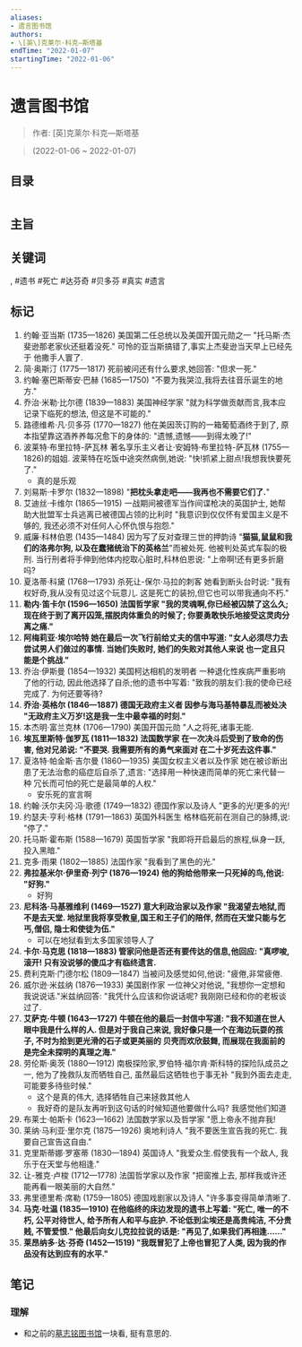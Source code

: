 ```yaml
---
aliases:
- 遗言图书馆
authors:
- \[英\]克莱尔·科克—斯塔基
endTime: "2022-01-07"
startingTime: "2022-01-06"
---
```


# 遗言图书馆

> 作者: \[英\]克莱尔·科克—斯塔基

> (2022-01-06 \~ 2022-01-07)


## 目录
```

```

## 主旨

## 关键词
, #遗书 #死亡 #达芬奇 #贝多芬 #真实 #遗言

## 标记
1. 约翰·亚当斯 (1735—1826) 美国第二任总统以及美国开国元勋之一 "托马斯·杰斐逊那老家伙还挺着没死." 可怜的亚当斯搞错了,事实上杰斐逊当天早上已经先于 他撒手人寰了.
2. 简·奥斯汀 (1775—1817) 死前被问还有什么要求,她回答: "但求一死."
3. 约翰·塞巴斯蒂安·巴赫 (1685—1750) "不要为我哭泣,我将去往音乐诞生的地方."
4. 乔治·米勒·比尔德 (1839—1883) 美国神经学家 "就为科学做贡献而言,我本应记录下临死的想法, 但这是不可能的."
5. 路德维希·凡·贝多芬 (1770—1827) 他在美因茨订购的一箱葡萄酒终于到了, 原本指望靠这酒养养每况愈下的身体的: "遗憾,遗憾——到得太晚了!"
6. 波莱特·布里拉特-萨瓦林 著名享乐主义者让·安姆特·布里拉特-萨瓦林 (1755—1826)的姐姐. 波莱特在吃饭中途突然病倒,她说: "快!抓紧上甜点!我想我快要死了."
    * 真的是乐观
7. 刘易斯·卡罗尔 (1832—1898) "**把枕头拿走吧——我再也不需要它们了.**"
8. 艾迪丝·卡维尔 (1865—1915) 一战期间被德军当作间谍枪决的英国护士, 她帮助大批盟军士兵逃离已被德国占领的比利时 "我意识到仅仅怀有爱国主义是不够的, 我还必须不对任何人心怀仇恨与抱怨."
9. 威廉·科林伯恩 (1435—1484) 因为写了反对查理三世的押韵诗 "**猫猫,鼠鼠和我们的洛弗尔狗, 以及在蠢猪统治下的英格兰**"而被处死. 他被判处英式车裂的极刑. 当行刑者将手伸到他体内挖取心脏时,科林伯恩说: "上帝啊!还有更多折磨吗?
10. 夏洛蒂·科黛 (1768—1793) 杀死让-保尔·马拉的刺客 她看到断头台时说: "我有权好奇,我从没有见过这个玩意儿. 这是死亡的装扮,但它也可以带我通向不朽."
11. **勒内·笛卡尔 (1596—1650) 法国哲学家 "我的灵魂啊,你已经被囚禁了这么久; 现在终于到了离开囚笼,摆脱肉体重负的时候了; 你要勇敢快乐地接受这灵肉分离之痛."**
12. **阿梅莉亚·埃尔哈特 她在最后一次飞行前给丈夫的信中写道: "女人必须尽力去尝试男人们做过的事情. 当她们失败时, 她们的失败对其他人来说 也一定且只能是个挑战."**
13. 乔治·伊斯曼 (1854—1932) 美国柯达相机的发明者 一种退化性疾病严重影响了他的行动, 因此他选择了自杀;他的遗书中写着: "致我的朋友们:我的使命已经完成了. 为何还要等待?
14. **乔治·英格尔 (1846—1887) 德国无政府主义者 因参与海马基特暴乱而被处决 "无政府主义万岁!这是我一生中最幸福的时刻."**
15. 本杰明·富兰克林 (1706—1790) 美国开国元勋 "人之将死,诸事无能.
16. **埃瓦里斯特·伽罗瓦 (1811—1832) 法国数学家 在一次决斗后受到了致命的伤害, 他对兄弟说: "不要哭. 我需要所有的勇气来面对 在二十岁死去这件事."**
17. 夏洛特·帕金斯·吉尔曼 (1860—1935) 美国女权主义者以及作家 她在被诊断出患了无法治愈的癌症后自杀了,遗言: "选择用一种快速而简单的死亡来代替一种 冗长而可怕的死亡是最简单的人权."
    * 安乐死的宣言啊
18. 约翰·沃尔夫冈·冯·歌德 (1749—1832) 德国作家以及诗人 "更多的光!更多的光!
19. 约瑟夫·亨利·格林 (1791—1863) 英国外科医生 格林临死前在测自己的脉搏,说: "停了."
20. 托马斯·霍布斯 (1588—1679) 英国哲学家 "我即将开启最后的旅程,纵身一跃,投入黑暗."
21. 克多·雨果 (1802—1885) 法国作家 "我看到了黑色的光."
22. **弗拉基米尔·伊里奇·列宁 (1876—1924) 他的狗给他带来一只死掉的鸟,他说: "好狗."**
    * 好狗
23. **尼科洛·马基雅维利 (1469—1527) 意大利政治家以及作家 "我渴望去地狱,而不是去天堂. 地狱里我将享受教皇,国王和王子们的陪伴, 然而在天堂只能与乞丐,僧侣, 隐士和使徒为伍."**
    * 可以在地狱看到太多国家领导人了
24. **卡尔·马克思 (1818—1883) 管家问他是否还有要传达的信息,他回应: "真啰唆,滚开! 只有没说够的傻瓜才有临终遗言.**
25. 费利克斯·门德尔松 (1809—1847) 当被问及感觉如何,他说: "疲倦,非常疲倦.
26. 威尔逊·米兹纳 (1876—1933) 美国剧作家 一位神父对他说, "我想你一定想和我说说话."米兹纳回答: "我凭什么应该和你说话呢? 我刚刚已经和你的老板谈过了.
27. **艾萨克·牛顿 (1643—1727) 牛顿在他的最后一封信中写道: "我不知道在世人眼中我是什么样的人. 但是对于我自己来说, 我好像只是一个在海边玩耍的孩子, 不时为拾到更光滑的石子或更美丽的 贝壳而欢欣鼓舞, 而展现在我面前的是完全未探明的真理之海."**
28. 劳伦斯·奥茨 (1880—1912) 南极探险家,罗伯特·福尔肯·斯科特的探险队成员之一, 他为了挽救队友而牺牲自己, 虽然最后这牺牲也于事无补 "我到外面去走走,可能要多待些时候."
    * 这个是真的伟大, 选择牺牲自己来拯救其他人
    * 我好奇的是队友再听到这句话的时候知道他要做什么吗? 我感觉他们知道
29. 布莱士·帕斯卡 (1623—1662) 法国数学家以及哲学家 "愿上帝永不抛弃我!
30. 莱纳·马利亚·里尔克 (1875—1926) 奥地利诗人 "我不要医生宣告我的死亡. 我要自己宣告这自由."
31. 克里斯蒂娜·罗塞蒂 (1830—1894) 英国诗人 "我爱众生.假使我有一个敌人, 我乐于在天堂与他相逢."
32. 让-雅克·卢梭 (1712—1778) 法国哲学家以及作家 "把窗推上去, 那样我或许还能再看一眼美丽的大自然."
33. 弗里德里希·席勒 (1759—1805) 德国戏剧家以及诗人 "许多事变得简单清晰了.
34. **马克·吐温 (1835—1910) 在他临终的床边发现的遗书上写着: "死亡, 唯一的不朽, 公平对待世人, 给予所有人和平与庇护. 不论低到尘埃还是高贵纯洁, 不分贵贱, 不管爱恨." 他最后向女儿克拉拉说的话是: "再见了,如果我们再相逢……"**
35. **莱昂纳多·达·芬奇 (1452—1519) "我既冒犯了上帝也冒犯了人类, 因为我的作品没有达到应有的水平."**

## 笔记

### 理解

* 和之前的[墓志铭图书馆](../2021/墓志铭图书馆.md)一块看, 挺有意思的.
